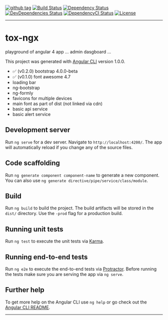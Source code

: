 [![github tag][github-tag-image]][github-tag-url]
[![Build Status][travis-image]][travis-url]
[![Dependency Status][david-image]][david-url]
[![DevDependencies Status][david-dev-image]][david-dev-url]
[![DependencyCI Status][dependencyci-image]][dependencyci-url]
[![License][license-image]][license-url]

***

# tox-ngx

playground of angular 4 app ... admin dasgboard ... 

This project was generated with [Angular CLI](https://github.com/angular/angular-cli) version 1.0.0.

* ✅ (v0.2.0) bootstrap 4.0.0-beta
* ✅ (v0.1.0) font awesome 4.7
* loading bar
* ng-bootstrap
* ng-formly
* favicons for multiple devices
* main font as part of dist (not linked via cdn)
* basic api service
* basic alert service

## Development server

Run `ng serve` for a dev server. Navigate to `http://localhost:4200/`. The app will automatically reload if you change any of the source files.

## Code scaffolding

Run `ng generate component component-name` to generate a new component. You can also use `ng generate directive/pipe/service/class/module`.

## Build

Run `ng build` to build the project. The build artifacts will be stored in the `dist/` directory. Use the `-prod` flag for a production build.

## Running unit tests

Run `ng test` to execute the unit tests via [Karma](https://karma-runner.github.io).

## Running end-to-end tests

Run `ng e2e` to execute the end-to-end tests via [Protractor](http://www.protractortest.org/).
Before running the tests make sure you are serving the app via `ng serve`.

## Further help

To get more help on the Angular CLI use `ng help` or go check out the [Angular CLI README](https://github.com/angular/angular-cli/blob/master/README.md).

***

[github-tag-image]: https://img.shields.io/github/tag/dasrick/tox-ngx.svg?style=flat-square
[github-tag-url]: https://github.com/dasrick/tox-ngx

[travis-image]: https://img.shields.io/travis/dasrick/tox-ngx.svg?style=flat-square
[travis-url]: https://travis-ci.org/dasrick/tox-ngx

[david-image]: https://img.shields.io/david/dasrick/tox-ngx.svg?style=flat-square
[david-url]: https://david-dm.org/dasrick/tox-ngx
[david-dev-image]: https://img.shields.io/david/dev/dasrick/tox-ngx.svg?style=flat-square
[david-dev-url]: https://david-dm.org/dasrick/tox-ngx?type=dev

[dependencyci-image]: https://dependencyci.com/github/dasrick/tox-ngx/badge
[dependencyci-url]: https://dependencyci.com/github/dasrick/tox-ngx

[david-optional-image]: https://img.shields.io/david/optional/dasrick/tox-ngx.svg?style=flat-square
[david-peer-image]: https://img.shields.io/david/peer/dasrick/tox-ngx.svg?style=flat-square

[license-image]: https://img.shields.io/github/license/dasrick/tox-ngx.svg?style=flat-square
[license-url]: https://github.com/dasrick/tox-ngx/blob/master/LICENSE
